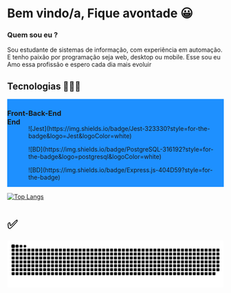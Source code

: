   <script src="https://cdn.tailwindcss.com"></script>
  <h1>Bem vindo/a, Fique avontade 😀</h1> 
  
  <h3>Quem sou eu ?</h3>
  
  <p> Sou estudante de sistemas de informação, com experiência em automação. E tenho paixão por programação seja web, desktop ou mobile. Esse sou eu Amo essa profissão e espero cada dia mais evoluir</p>


<h2>Tecnologias 🧑‍💻✅</h2>
  
<div style="  display: flex; flex-wrap: nowrap; background-color: DodgerBlue;"> 
<div>   
  <h3>Front-End</h3>
 <img src="https://img.shields.io/badge/Tailwind_CSS-38B2AC?style=for-the-badge&logo=tailwind-css&logoColor=white" alt="">
 <img src="https://img.shields.io/badge/Tailwind_CSS-38B2AC?style=for-the-badge&logo=tailwind-css&logoColor=white](https://img.shields.io/badge/Jest-323330?style=for-the-badge&logo=Jest&logoColor=white" alt="">
 <img src="https://img.shields.io/badge/Redux-593D88?style=for-the-badge&logo=redux&logoColor=white" alt="">
<img src="[https://img.shields.io/badge/Redux-593D88?style=for-the-badge&logo=redux&logoColor=white](https://img.shields.io/badge/React_Native-20232A?style=for-the-badge&logo=react&logoColor=61DAF)" alt="">
 <img src="https://img.shields.io/badge/React-20232A?style=for-the-badge&logo=react&logoColor=61DAFB" alt="">

</div>
 
<div> 
  <h3>Back-End</h3>
 <p> ![Jest](https://img.shields.io/badge/Jest-323330?style=for-the-badge&logo=Jest&logoColor=white) </p>
 <p> ![BD](https://img.shields.io/badge/PostgreSQL-316192?style=for-the-badge&logo=postgresql&logoColor=white) </p>
 <p> ![BD](https://img.shields.io/badge/Express.js-404D59?style=for-the-badge) </p>
</div>
  </div>
  
  
  [![Top Langs](https://github-readme-stats.vercel.app/api/top-langs/?username=devmateusborges&layout=compact)](https://github.com/devmateusborges/github-readme-stats)
  
  
  
  <h1>✅</h1>
  
  ![Snake animation](https://github.com/Spekytro15/Spekytro15/blob/output/github-contribution-grid-snake.svg)
 
  
